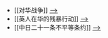 - [[对华战争]] [-->](./对华战争.md)
- [[英人在华的残暴行动]] [-->](./英人在华的残暴行动.md)
- [[中日二十一条不平等条约]] [-->](./中日二十一条不平等条约.md)

